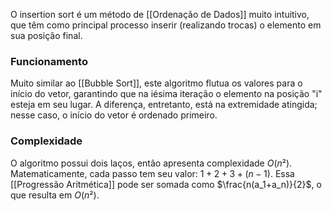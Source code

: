 O insertion sort é um método de [[Ordenação de Dados]] muito intuitivo, que têm como principal processo inserir (realizando trocas) o elemento em sua posição final.

### Funcionamento
Muito similar ao [[Bubble Sort]], este algoritmo flutua os valores para o início do vetor, garantindo que na iésima iteração o elemento na posição "i" esteja em seu lugar.
A diferença, entretanto, está na extremidade atingida; nesse caso, o início do vetor é ordenado primeiro.

### Complexidade
O algoritmo possui dois laços, então apresenta complexidade $O(n²)$.
Matematicamente, cada passo tem seu valor: $1+2+3+(n-1)$. Essa [[Progressão Aritmética]] pode ser somada como $\frac{n(a_1+a_n)}{2}$, o que resulta em $O(n²)$.

